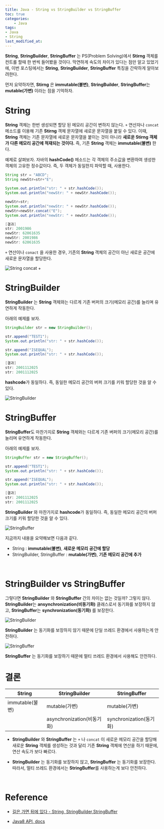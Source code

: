 ```yaml
---
title: Java - String vs StringBuilder vs StringBuffer
toc: true
categories:	
    - Java
tags: 
- Java
- String
last_modified_at:
---
```


 **String**, **StringBuilder**, **StringBuffer** 는 PS(Problem Solving)에서 **Stirng** 객체를 컨트롤 할때 한 번씩 들어봤을 것이다. 막연하게 속도의 차이가 있다는 점만 알고 있었기에, 이번 포스팅에서는 **String**, **StringBuilder**, **StringBuffer** 특징을 간략하게 알아보려한다.

먼저 요약하자면, **Stirng** 은 **immutable(불변)**, **StringBuilder**, **StringBuffer**는 **mutable(가변)** 이라는 점을 기억하자.

# String

**String** 객체는 한번 생성되면 할당 된 메모리 공간이 변하지 않는다. `+` 연산자나 `concat` 메소드를 이용해 기존 **Stirng** 객체 문자열에 새로운 문자열을 붙일 수 있다. 이때, **String** 객체는 기존 문자열에 새로운 문자열을 붙이는 것이 아니라 **새로운 Stirng 객체가 다른 메모리 공간에 적재되는 것이다.** 즉, 기존 **String** 객체는 **immutable(불변)** 한다.

예제로 살펴보자. 자바의 **hashCode()** 메소드는 각 객체의 주소값을 변환하여 생성한 객체의 고유한 정수값이다. 즉, 두 객체가 동일한지 파악할 때, 사용한다.

```java
String str = "ABCD";
String newStr=str+"E";
        
System.out.println("str: " + str.hashCode());
System.out.println("newStr: " + newStr.hashCode());

newStr=str;
System.out.println("newStr: " + newStr.hashCode());
newStr=newStr.concat("E");
System.out.println("newStr: " + newStr.hashCode());

[결과]
str: 2001986
newStr: 62061635
newStr: 2001986
newStr: 62061635
```

 `+` 연산이나 `conact` 을 사용한 경우, 기존의 **String** 객체의 공간이 아닌 새로운 공간에 새로운 문자열을 할당한다. 

![String concat +](https://user-images.githubusercontent.com/49560745/104866857-e8208d00-5982-11eb-9d7d-db20d315ffa6.png)





# StringBuilder

**StringBuilder** 는 **String** 객체와는 다르게 기존 버퍼의 크기(메모리 공간)를 늘리며 유연하게 작동한다. 

아래의 예제를 보자.

````java
StringBuilder str = new StringBuilder();

str.append("TEST1");
System.out.println("str: " + str.hashCode());

str.append("ISEQUAL");
System.out.println("str: " + str.hashCode());

[결과]
str: 2001112025
str: 2001112025
````

**hashcode**가 동일하다. 즉, 동일한 메모리 공간의 버퍼 크기를 키워 할당한 것을 알 수 있다.

![StringBuilder](https://user-images.githubusercontent.com/49560745/104869139-9ed33c00-5988-11eb-9669-cbcd5417c9ab.png)

# StringBuffer

**StringBuffer**도 마찬가지로 **String** 객체와는 다르게 기존 버퍼의 크기(메모리 공간)를 늘리며 유연하게 작동한다. 

아래의 예제를 보자.

```java
StringBuffer str = new StringBuffer();

str.append("TEST1");
System.out.println("str: " + str.hashCode());

str.append("ISEQUAL");
System.out.println("str: " + str.hashCode());

[결과]
str: 2001112025
str: 2001112025
```

**StringBuilder** 와 마찬가지로 **hashcode**가 동일하다. 즉, 동일한 메모리 공간의 버퍼 크기를 키워 할당한 것을 알 수 있다.

![StringBuffer](https://user-images.githubusercontent.com/49560745/104869230-da6e0600-5988-11eb-94de-1f2aa1a18602.png)

 지금까지 내용을 요약해보면 다음과 같다.

- String : **immutable(불변)**, **새로운 메모리 공간에 할당**
- StringBuilder, StringBuffer : **mutable(가변)**, **기존 메모리 공간에 추가**

<br/>

# StringBuilder vs StringBuffer

그렇다면 **StringBuilder** 와 **StringBuffer** 간의 차이는 없는 것일까? 그렇지 않다. **StringBuilder**는 **ansynchronization(비동기화)** 클래스로서 동기화를 보장하지 않고, **StringBuffer**는 **synchronization(동기화)** 를 보장한다.

![StringBuilder](https://user-images.githubusercontent.com/49560745/104870367-b2cc6d00-598b-11eb-9c39-39907ba9f7d4.png)

**StringBuilder** 는 동기화를 보장하지 않기 때문에 단일 쓰레드 환경에서 사용하는게 안전하다.

![StringBuffer](https://user-images.githubusercontent.com/49560745/104870927-15723880-598d-11eb-93d2-f969b4c1ddda.png)

**StringBuffer** 는 동기화를 보장하기 때문에 멀티 쓰레드 환경에서 사용해도 안전하다.

# 결론

| String          | StringBuilder               | StringBuffer            |
| --------------- | --------------------------- | ----------------------- |
| immutable(불변) | mutable(가변)               | mutable(가변)           |
|                 | asynchronization(비동기 화) | synchronization(동기화) |

- **StringBuilder** 와 **StringBuffer** 는 `+` 나 `concat` 이 새로운 메모리 공간을 할당해 새로운 **String** 객체를 생성하는 것과 달리 기존 **String** 객체에 연산을 하기 때문에, 연산 속도가 보다 빠르다.

- **StringBuilder** 는 동기화를 보장하지 않고, **StringBuffer** 는 동기화를 보장한다. 따라서, 멀티 쓰레드 환경에서는 **StringBuffer**를 사용하는게 보다 안전하다.

<br/>

# Reference

- [길은 가면 뒤에 있다 - String, StringBuilder,StringBuffer]( https://12bme.tistory.com/42)

- [Java8 API, docs](https://docs.oracle.com/javase/8/docs/api/)